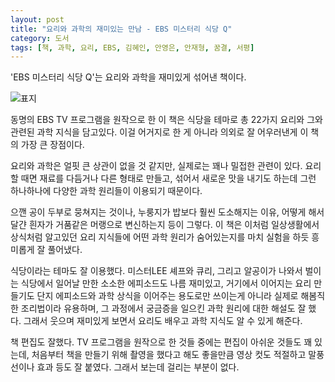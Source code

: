 ```yaml
---
layout: post
title: "요리와 과학의 재미있는 만남 - EBS 미스터리 식당 Q"
category: 도서
tags: [책, 과학, 요리, EBS, 김혜인, 안영은, 안재형, 꿈결, 서평]
---
```


'EBS 미스터리 식당 Q'는
요리와 과학을 재미있게 섞어낸 책이다.

![표지](https://lh3.googleusercontent.com/DtrXxWJv3f5lZnRc4ubxSfKPzGsNIu4dTGukjeD1ceBBiqp-SUefiT-Carn05ZLFPkxDfHsEvgOiiA=s480)

동명의 EBS TV 프로그램을 원작으로 한 이 책은
식당을 테마로 총 22가지 요리와 그와 관련된 과학 지식을 담고있다.
이걸 어거지로 한 게 아니라 의외로 잘 어우러낸게 이 책의 가장 큰 장점이다.

요리와 과학은 얼핏 큰 상관이 없을 것 같지만,
실제로는 꽤나 밀접한 관련이 있다.
요리할 때면 재료를 다듬거나 다른 형태로 만들고, 섞어서 새로운 맛을 내기도 하는데
그런 하나하나에 다양한 과학 원리들이 이용되기 때문이다.

으깬 공이 두부로 뭉쳐지는 것이나,
누룽지가 밥보다 훨씬 도소해지는 이유,
어떻게 해서 달갼 흰자가 거품같은 머랭으로 변신하는지 등이 그렇다.
이 책은 이처럼 일상생활에서 상식처럼 알고있던 요리 지식들에
어떤 과학 원리가 숨어있는지를 마치 실험을 하듯 흥미롭게 잘 풀어냈다.

식당이라는 테마도 잘 이용했다.
미스터LEE 셰프와 큐리, 그리고 알공이가 나와서 벌이는
식당에서 일어날 만한 소소한 에피소드도 나름 재미있고,
거기에서 이어지는 요리 만들기도
단지 에피소드와 과학 상식을 이어주는 용도로만 쓰이는게 아니라
실제로 해봄직한 조리법이라 유용하며,
그 과정에서 궁금증을 일으킨 과학 원리에 대한 해설도 잘 했다.
그래서 웃으며 재미있게 보면서 요리도 배우고 과학 지식도 알 수 있게 해준다.

책 편집도 잘했다.
TV 프로그램을 원작으로 한 것들 중에는 편집이 아쉬운 것들도 꽤 있는데,
처음부터 책을 만들기 위해 촬영을 했다고 해도 좋을만큼
영상 컷도 적절하고 말풍선이나 효과 등도 잘 붙였다.
그래서 보는데 걸리는 부분이 없다.

